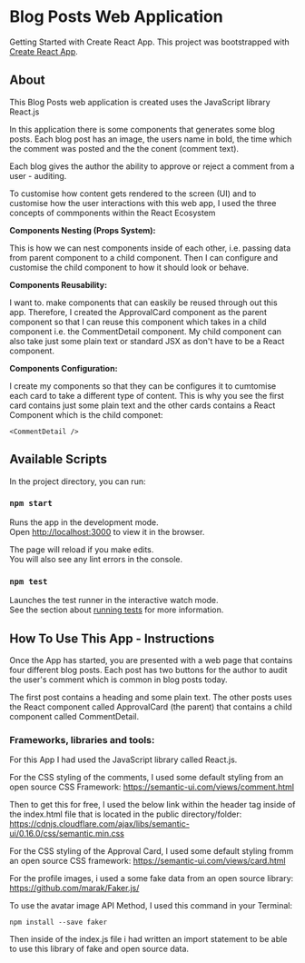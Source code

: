 # Blog Posts Web Application

Getting Started with Create React App. This project was bootstrapped with [Create React App](https://github.com/facebook/create-react-app).

## About

This Blog Posts web application is created uses the JavaScript library React.js

In this application there is some components that generates some blog posts. Each blog post has an image, the users name in bold, the time which the comment was posted and the the conent (comment text).

Each blog gives the author the ability to approve or reject a comment from a user - auditing.

To customise how content gets rendered  to the screen (UI) and to customise how the user interactions with this web app, I used the three concepts of commponents within the React Ecosystem

**Components Nesting (Props System):**

This is how we can nest components inside of each other, i.e. passing data from parent component to a child component. Then I can configure and customise the child component to how it should look or behave.

**Components Reusability:**

I want to. make components that can easkily be reused through out this app. Therefore, I created the ApprovalCard component as the parent component so that I can reuse this component which takes in a child component i.e. the CommentDetail component. My child component can also take just some plain text or standard JSX as don't have to be a React component.

**Components Configuration:**

I create my components so that they can be configures it to cumtomise each card to take a different type of content. This is why you see the first card contains just some plain text and the other cards contains a React Component which is the child componet: 

```
<CommentDetail />
```

## Available Scripts

In the project directory, you can run:

### `npm start`

Runs the app in the development mode.\
Open [http://localhost:3000](http://localhost:3000) to view it in the browser.

The page will reload if you make edits.\
You will also see any lint errors in the console.

### `npm test`

Launches the test runner in the interactive watch mode.\
See the section about [running tests](https://facebook.github.io/create-react-app/docs/running-tests) for more information.

## How To Use This App - Instructions

Once the App has started, you are presented with a web page that contains four different blog posts. Each post has two buttons for the author to audit the user's comment which is common in blog posts today.

The first post contains a heading and some plain text. The other posts uses the React component called ApprovalCard (the parent) that contains a child component called CommentDetail.

### Frameworks, libraries and tools:

For this App I had used the JavaScript library called React.js. 

For the CSS styling of the comments, I used some default styling from an open source CSS Framework:
 https://semantic-ui.com/views/comment.html

Then to get this for free, I used the below link within the header tag inside of the index.html file that is located in the public directory/folder:
https://cdnjs.cloudflare.com/ajax/libs/semantic-ui/0.16.0/css/semantic.min.css

For the CSS styling of the Approval Card, I used some default styling fromm an open source CSS framework:
https://semantic-ui.com/views/card.html

For the profile images, i used a some fake data from an open source library: https://github.com/marak/Faker.js/

To use the avatar image API Method, I used this command in your Terminal: 

```
npm install --save faker
```

Then inside of the index.js file i had written an import statement to be able to use this library of fake and open source data.



